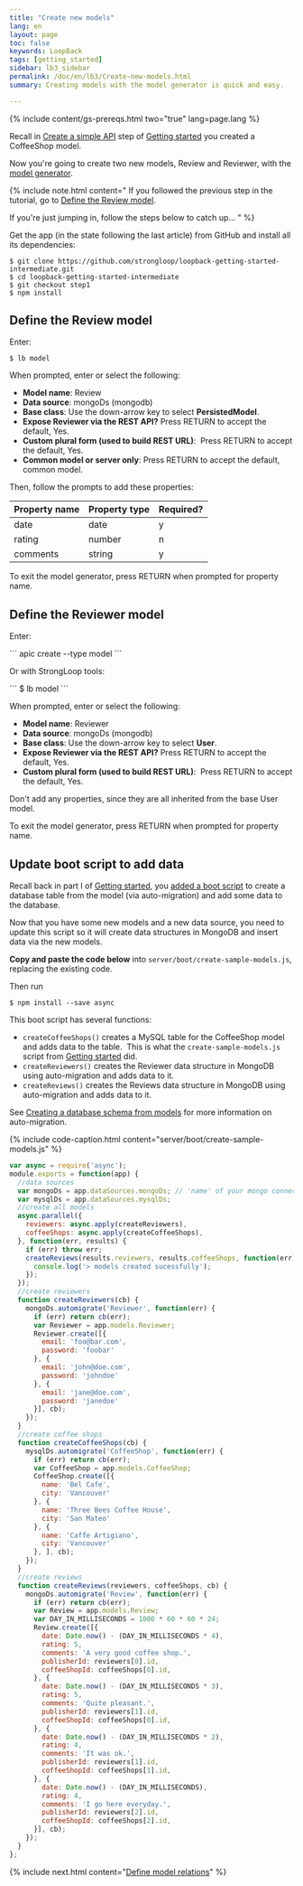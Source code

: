 ```yaml
---
title: "Create new models"
lang: en
layout: page
toc: false
keywords: LoopBack
tags: [getting_started]
sidebar: lb3_sidebar
permalink: /doc/en/lb3/Create-new-models.html
summary: Creating models with the model generator is quick and easy.

---
```


{% include content/gs-prereqs.html two="true" lang=page.lang %}

Recall in [Create a simple API](Create-a-simple-API) step of [Getting started](Getting-started-with-LoopBack) you created a CoffeeShop model.

Now you're going to create two new models, Review and Reviewer, with the [model generator](Model-generator).

{% include note.html content="
If you followed the previous step in the tutorial, go to [Define the Review model](#define-the-review-model).

If you're just jumping in, follow the steps below to catch up...
" %}

Get the app (in the state following the last article) from GitHub and install all its dependencies:

```
$ git clone https://github.com/strongloop/loopback-getting-started-intermediate.git
$ cd loopback-getting-started-intermediate
$ git checkout step1
$ npm install
```

## Define the Review model

Enter:

```
$ lb model
```

When prompted, enter or select the following:

*   **Model name**: Review
*   **Data source**: mongoDs (mongodb)
*   **Base class**: Use the down-arrow key to select **PersistedModel**.
*   **Expose Reviewer via the REST API?** Press RETURN to accept the default, Yes.
*   **Custom plural form (used to build REST URL)**:  Press RETURN to accept the default, Yes.
*   **Common model or server only**: Press RETURN to accept the default, common model.

Then, follow the prompts to add these properties:

<table>
  <thead>
    <tr>
      <th>Property name</th>
      <th>Property type</th>
      <th>Required?</th>
    </tr>
  </thead>
  <tbody>
    <tr>
      <td>date</td>
      <td>date</td>
      <td>y</td>
    </tr>
    <tr>
      <td>rating</td>
      <td>number</td>
      <td>n</td>
    </tr>
    <tr>
      <td>comments</td>
      <td>string</td>
      <td>y</td>
    </tr>
  </tbody>
</table>

To exit the model generator, press RETURN when prompted for property name.

## Define the Reviewer model

Enter:
<div id="lb3apic" class="sl-hidden" markdown="1">
```
apic create --type model
```

Or with StrongLoop tools:
</div>
```
$ lb model
```

When prompted, enter or select the following:

*   **Model name**: Reviewer
*   **Data source**: mongoDs (mongodb)
*   **Base class**: Use the down-arrow key to select **User**.
*   ****Expose Reviewer via the REST API?**** Press RETURN to accept the default, Yes.
*   **Custom plural form (used to build REST URL)**:  Press RETURN to accept the default, Yes.

Don't add any properties, since they are all inherited from the base User model.

To exit the model generator, press RETURN when prompted for property name.

## Update boot script to add data 

Recall back in part I of [Getting started](Getting-started-with-LoopBack), you [added a boot script](Connect-your-API-to-a-data-source.html#add-some-test-data-and-view-it) to create a database table from the model (via auto-migration) and add some data to the database.

Now that you have some new models and a new data source, you need to update this script so it will create data structures in MongoDB and insert data via the new models.

**Copy and paste the code below** into `server/boot/create-sample-models.js`, replacing the existing code.

Then run

```
$ npm install --save async
```

This boot script has several functions:

*   `createCoffeeShops()` creates a MySQL table for the CoffeeShop model and adds data to the table.  This is what the `create-sample-models.js` script from [Getting started](Getting-started-with-LoopBack) did.
*   `createReviewers()` creates the Reviewer data structure in MongoDB using auto-migration and adds data to it.  
*   `createReviews()` creates the Reviews data structure in MongoDB using auto-migration and adds data to it.

See [Creating a database schema from models](Creating-a-database-schema-from-models) for more information on auto-migration. 

{% include code-caption.html content="server/boot/create-sample-models.js" %}
```javascript
var async = require('async');
module.exports = function(app) {
  //data sources
  var mongoDs = app.dataSources.mongoDs; // 'name' of your mongo connector, you can find it in datasource.json
  var mysqlDs = app.dataSources.mysqlDs;
  //create all models
  async.parallel({
    reviewers: async.apply(createReviewers),
    coffeeShops: async.apply(createCoffeeShops),
  }, function(err, results) {
    if (err) throw err;
    createReviews(results.reviewers, results.coffeeShops, function(err) {
      console.log('> models created sucessfully');
    });
  });
  //create reviewers
  function createReviewers(cb) {
    mongoDs.automigrate('Reviewer', function(err) {
      if (err) return cb(err);
      var Reviewer = app.models.Reviewer;
      Reviewer.create([{
        email: 'foo@bar.com',
        password: 'foobar'
      }, {
        email: 'john@doe.com',
        password: 'johndoe'
      }, {
        email: 'jane@doe.com',
        password: 'janedoe'
      }], cb);
    });
  }
  //create coffee shops
  function createCoffeeShops(cb) {
    mysqlDs.automigrate('CoffeeShop', function(err) {
      if (err) return cb(err);
      var CoffeeShop = app.models.CoffeeShop;
      CoffeeShop.create([{
        name: 'Bel Cafe',
        city: 'Vancouver'
      }, {
        name: 'Three Bees Coffee House',
        city: 'San Mateo'
      }, {
        name: 'Caffe Artigiano',
        city: 'Vancouver'
      }, ], cb);
    });
  }
  //create reviews
  function createReviews(reviewers, coffeeShops, cb) {
    mongoDs.automigrate('Review', function(err) {
      if (err) return cb(err);
      var Review = app.models.Review;
      var DAY_IN_MILLISECONDS = 1000 * 60 * 60 * 24;
      Review.create([{
        date: Date.now() - (DAY_IN_MILLISECONDS * 4),
        rating: 5,
        comments: 'A very good coffee shop.',
        publisherId: reviewers[0].id,
        coffeeShopId: coffeeShops[0].id,
      }, {
        date: Date.now() - (DAY_IN_MILLISECONDS * 3),
        rating: 5,
        comments: 'Quite pleasant.',
        publisherId: reviewers[1].id,
        coffeeShopId: coffeeShops[0].id,
      }, {
        date: Date.now() - (DAY_IN_MILLISECONDS * 2),
        rating: 4,
        comments: 'It was ok.',
        publisherId: reviewers[1].id,
        coffeeShopId: coffeeShops[1].id,
      }, {
        date: Date.now() - (DAY_IN_MILLISECONDS),
        rating: 4,
        comments: 'I go here everyday.',
        publisherId: reviewers[2].id,
        coffeeShopId: coffeeShops[2].id,
      }], cb);
    });
  }
};
```

{% include next.html content="[Define model relations](Define-model-relations.html)" %}
